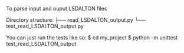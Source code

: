 To parse input and ouput LSDALTON files 



Directory structure:
├── read_LSDALTON_output.py
└── test_read_LSDALTON_output.py



You can just run the tests like so:
$ cd my_project
$ python -m unittest test_read_LSDALTON_output
